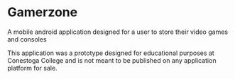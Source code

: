 # Gamerzone
A mobile android application designed for a user to store their video games and consoles

This application was a prototype designed for educational purposes at Conestoga College and is not meant to be published on any application platform for sale.
